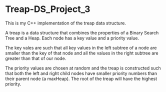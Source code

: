 # Treap-DS_Project_3
This is my C++ implementation of the treap data structure.

A treap is a data structure that combines the properties of a Binary Search Tree
and a Heap. Each node has a key value and a priority value. 

The key vales are such that all key values in the left subtree of a node are smaller than the key of that node 
and all the values in the right subtree are greater than that of our node.

The priority values are chosen at random and the treap is constructed such that both the left and right
child nodes have smaller priority numbers than their parent node (a maxHeap). The root of the treap will
have the highest priority.
